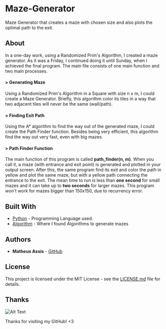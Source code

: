 # Maze-Generator

Maze Generator that creates a maze with chosen size and also plots the optimal path to the exit.

## About

In a one-day work, using a Randomized Prim's Algorithm, I created a maze generator. As it was a Friday, I continued doing it until Sunday, when I achieved the final program. The main file consists of one main function and two main processes.

#### > Generating Maze

Using a Randomized Prim's Algorithm in a Square with size n x m, I could create a Maze Generator. Briefly, this algorithm color its tiles in a way that two adjacent tiles will never be the same (wall/path).

#### > Finding Exit Path

Using the A* algorithm to find the way out of the generated maze, I could create the Path Finder function. Besides being very efficient, this algorithm find the way out very fast, even with big mazes.

#### > Path Finder Function

The main function of this program is called **path_finder(n, m)**. When you call it, a maze (with entrance and exit point) is generated and plotted in your output screen. After this, the same program find its exit and color the path in yellow and plot the same maze, but with a yellow path connecting the entrance to the exit. The mean time to run is less than **one second** for small mazes and it can take up to **two seconds** for larger mazes. This program won't work for mazes bigger than 150x150, due to recurrency error.

## Built With

* [Python](https://www.python.org/) - Programming Language used.
* [Algorithm](https://en.wikipedia.org/wiki/Maze_generation_algorithm) - Where I found Algorithms to generate mazes

## Authors

* **Matheus Assis** - [GitHub](https://github.com/MatheusMAssis)

## License

This project is licensed under the MIT License - see the [LICENSE.md](LICENSE.md) file for details.

## Thanks

![Alt Text](https://media.giphy.com/media/vFKqnCdLPNOKc/giphy.gif)

Thanks for visiting my GitHub! <3
